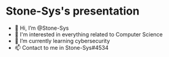 # Stone-Sys's presentation
- 👋 Hi, I’m @Stone-Sys
- 👀 I'm interested in everything related to Computer Science
- 🌱 I’m currently learning cybersecurity
- 📫 Contact to me in Stone-Sys#4534
